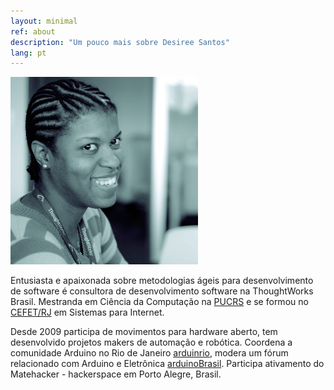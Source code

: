 ```yaml
---
layout: minimal
ref: about
description: "Um pouco mais sobre Desiree Santos"
lang: pt
---
```


<img itemprop="image" class="img-rounded" src="/assets/img/blog-author.png" alt="Desiree Santos">



<p>Entusiasta e apaixonada sobre metodologias ágeis para desenvolvimento de software é consultora de desenvolvimento software na ThoughtWorks Brasil. Mestranda em Ciência da Computação na <a href="http://www.pucrs.br/facin/ppgcc/">PUCRS</a> e se formou no <a href="http://www.cefet-rj.br/index.php/graduacao">CEFET/RJ</a> em Sistemas para Internet.

Desde 2009 participa de movimentos para hardware aberto, tem desenvolvido projetos makers de automação e robótica. Coordena a comunidade Arduino no Rio de Janeiro <a href="http://www.arduinrio.com/">arduinrio</a>, modera um fórum relacionado com Arduino e Eletrônica <a href="http://arduinobrasil.blogspot.com.br/">arduinoBrasil</a>. Participa ativamento do Matehacker - hackerspace em Porto Alegre, Brasil.</p>

